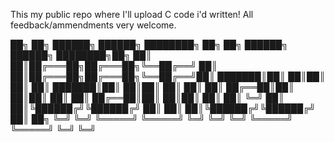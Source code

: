 This my public repo where I'll upload C code i'd written!
All feedback/ammendments very welcome.



██╗  ██╗ ██████╗  ██████╗ ████████╗    ██╗  ██╗ ██████╗  ██████╗ ████████╗██╗
██║  ██║██╔═══██╗██╔═══██╗╚══██╔══╝    ██║  ██║██╔═══██╗██╔═══██╗╚══██╔══╝██║
███████║██║   ██║██║   ██║   ██║       ███████║██║   ██║██║   ██║   ██║   ██║
██╔══██║██║   ██║██║   ██║   ██║       ██╔══██║██║   ██║██║   ██║   ██║   ╚═╝
██║  ██║╚██████╔╝╚██████╔╝   ██║       ██║  ██║╚██████╔╝╚██████╔╝   ██║   ██╗
╚═╝  ╚═╝ ╚═════╝  ╚═════╝    ╚═╝       ╚═╝  ╚═╝ ╚═════╝  ╚═════╝    ╚═╝   ╚═╝
                                                                             



